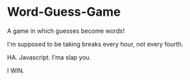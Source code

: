 # Word-Guess-Game

A game in which guesses become words!

I'm supposed to be taking breaks every hour, not every fourth.

HA. Javascript. I'ma slap you.

I WIN.
